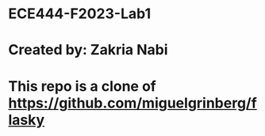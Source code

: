 # ECE444-F2023-Lab1
# Created by: Zakria Nabi
# This repo is a clone of https://github.com/miguelgrinberg/flasky